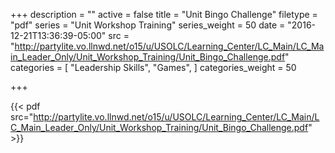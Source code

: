 +++
description = ""
active = false
title = "Unit Bingo Challenge"
filetype = "pdf"
series = "Unit Workshop Training"
series_weight = 50
date = "2016-12-21T13:36:39-05:00"
src = "http://partylite.vo.llnwd.net/o15/u/USOLC/Learning_Center/LC_Main/LC_Main_Leader_Only/Unit_Workshop_Training/Unit_Bingo_Challenge.pdf"
categories = [
  "Leadership Skills",
  "Games",
]
categories_weight = 50

+++

{{< pdf src="http://partylite.vo.llnwd.net/o15/u/USOLC/Learning_Center/LC_Main/LC_Main_Leader_Only/Unit_Workshop_Training/Unit_Bingo_Challenge.pdf" >}}
